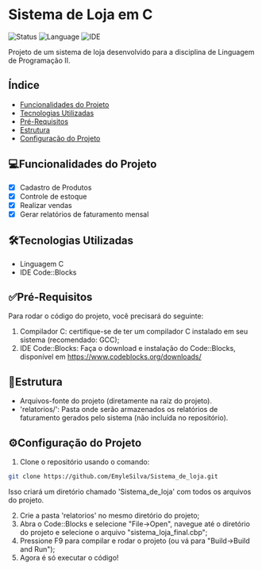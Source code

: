 # Sistema de Loja em C
![Status](https://img.shields.io/badge/STATUS-Em%20Desenvolvimento-green)
![Language](https://img.shields.io/badge/language-C-blue.svg)
![IDE](https://img.shields.io/badge/IDE-Code::Blocks-green.svg)

Projeto de um sistema de loja desenvolvido para a disciplina de Linguagem de Programação II.

## Índice 
- [Funcionalidades do Projeto](#funcionalidades-do-projeto)
- [Tecnologias Utilizadas](#tecnologias-utilizadas)
- [Pré-Requisitos](#pré-requisitos)
- [Estrutura](#estrutura)
- [Configuração do Projeto](#configuração-do-projeto)

## 💻Funcionalidades do Projeto
- [x] Cadastro de Produtos
- [x] Controle de estoque
- [x] Realizar vendas
- [x] Gerar relatórios de faturamento mensal

## 🛠️Tecnologias Utilizadas
- Linguagem C
- IDE Code::Blocks

## ✅Pré-Requisitos
Para rodar o código do projeto, você precisará do seguinte:

1. Compilador C: certifique-se de ter um compilador C instalado em seu sistema (recomendado: GCC);
2. IDE Code::Blocks: Faça o download e instalação do Code::Blocks, disponível em https://www.codeblocks.org/downloads/ 

## 📂Estrutura

- Arquivos-fonte do projeto (diretamente na raíz do projeto).
- 'relatorios/': Pasta onde serão armazenados os relatórios de faturamento gerados pelo sistema (não incluída no repositório).

## ⚙️Configuração do Projeto
1. Clone o repositório usando o comando: 
```bash
git clone https://github.com/EmyleSilva/Sistema_de_loja.git 
```
 Isso criará um diretório chamado 'Sistema_de_loja' com todos os arquivos do projeto.

2. Crie a pasta 'relatorios' no mesmo diretório do projeto;
3. Abra o Code::Blocks e selecione "File->Open", navegue até o diretório do projeto e selecione o arquivo "sistema_loja_final.cbp";
4. Pressione F9 para compilar e rodar o projeto (ou vá para "Build->Build and Run");
5. Agora é só executar o código!
